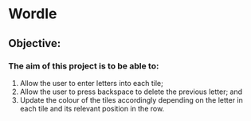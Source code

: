 # Wordle

## Objective:
### The aim of this project is to be able to:
  1. Allow the user to enter letters into each tile;
  2. Allow the user to press backspace to delete the previous letter; and
  3. Update the colour of the tiles accordingly depending on the letter in each tile and its relevant position in the row.




